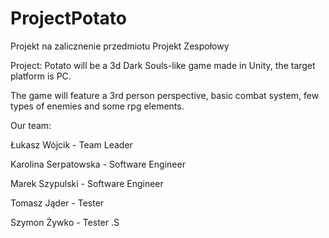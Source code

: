 # ProjectPotato
Projekt na zalicznenie przedmiotu Projekt Zespołowy

Project: Potato will be a 3d Dark Souls-like game made in Unity, the target platform is PC.

The game will feature a 3rd person perspective, basic combat system, few types of enemies and some rpg elements.


Our team:

Łukasz Wójcik - Team Leader

Karolina Serpatowska - Software Engineer

Marek Szypulski - Software Engineer

Tomasz Jąder - Tester

Szymon Żywko - Tester
.S